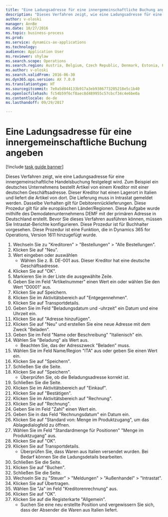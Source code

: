 ```yaml
--- 
title: "Eine Ladungsadresse für eine innergemeinschaftliche Buchung angeben"
description: "Dieses Verfahren zeigt, wie eine Ladungsadresse für eine innergemeinschaftliche Handelsbuchung festgelegt wird."
author: v-oloski
manager: AnnBe
ms.date: 10/27/2016
ms.topic: business-process
ms.prod: 
ms.service: dynamics-ax-applications
ms.technology: 
audience: Application User
ms.reviewer: shylaw
ms.search.scope: Operations
ms.search.region: Austria, Belgium, Czech Republic, Denmark, Estonia, Finland, France, Germany, Hungary, Ireland, Italy, Latvia, Lithuania, Netherlands, Poland, Spain, Sweden, United Kingdom
ms.author: v-oloski
ms.search.validFrom: 2016-06-30
ms.dyn365.ops.version: AX 7.0.0
ms.translationtype: HT
ms.sourcegitcommit: 7e0a5d044133b917a3eb9386773205218e5c1b40
ms.openlocfilehash: fc54b59f6cf8aec8d489955c57cbcf34c4e6be0a
ms.contentlocale: de-de
ms.lasthandoff: 09/29/2017

---
```

# <a name="specify-a-lading-address-for-an-intra-community-transaction"></a>Eine Ladungsadresse für eine innergemeinschaftliche Buchung angeben

[!include [task guide banner](../../includes/task-guide-banner.md)]

Dieses Verfahren zeigt, wie eine Ladungsadresse für eine innergemeinschaftliche Handelsbuchung festgelegt wird. Zum Beispiel ein deutsches Unternehmens bestellt Artikel von einem Kreditor mit einer deutschen Geschäftsadresse. Dieser Kreditor hat einen Lagerort in Italien und liefert die Artikel von dort. Die Lieferung muss in Intrastat gemeldet werden. Dasselbe Verhalten gilt für Debitorenrücklieferungen.
Diese Prozedur gilt für alle europäischen Länder/Regionen. Diese Aufgabe wurde mithilfe des Demodatenunternehmens DEMF mit der primären Adresse in Deutschland erstellt. Bevor Sie dieses Verfahren ausführen können, müssen Sie Intrastat-Berichte konfigurieren. Diese Prozedur ist für Buchhalter vorgesehen. Diese Prozedur ist eine Funktion, die in Dynamics 365 for Operations, Version 1611 hinzugefügt wurde.

1. Wechseln Sie zu "Kreditoren" > "Bestellungen" > "Alle Bestellungen".
2. Klicken Sie auf "Neu".
3. Wert eingeben oder auswählen
    * Wählen Sie z. B. DE-001 aus. Dieser Kreditor hat eine deutsche Geschäftsadresse.  
4. Klicken Sie auf "OK".
5. Markieren Sie in der Liste die ausgewählte Zeile.
6. Geben Sie im Feld "Artikelnummer" einen Wert ein oder wählen Sie den Wert "D0001" aus.
7. Klicken Sie auf Speichern.
8. Klicken Sie im Aktivitätsbereich auf "Entgegennehmen".
9. Klicken Sie auf Transportdetails.
10. Geben Sie im Feld "Beladungsdatum und -uhrzeit" ein Datum und eine Uhrzeit ein.
11. Klicken Sie auf "Adresse hinzufügen".
12. Klicken Sie auf "Neu" und erstellen Sie eine neue Adresse mit dem Zweck "Beladen".
13. Geben Sie im Feld "Name oder Beschreibung" "Italienisch" ein.
14. Wählen Sie "Beladung" als Wert aus.
    * Beachten Sie, das der Adresszweck "Beladen" muss.  
15. Wählen Sie im Feld Name/Region "ITA" aus oder geben Sie einen Wert ein.
16. Klicken Sie auf "Speichern".
17. Schließen Sie die Seite.
18. Klicken Sie auf "Speichern".
    * Überprüfen Sie, ob die Beladungsadresse korrekt ist.  
19. Schließen Sie die Seite.
20. Klicken Sie im Aktivitätsbereich auf "Einkauf".
21. Klicken Sie auf "Bestätigen".
22. Klicken Sie im Aktivitätsbereich auf "Rechnung".
23. Klicken Sie auf "Rechnung".
24. Geben Sie im Feld "Zahl" einen Wert ein.
25. Geben Sie in das Feld "Rechnungsdatum" ein Datum ein.
26. Klicken Sie auf "Standard von: Menge im Produktzugang", um das Ablagedialogfeld zu öffnen.
27. Wählen Sie im Feld "Standardmenge für Positionen" "Menge im Produktzugang" aus.
28. Klicken Sie auf "OK".
29. Klicken Sie auf Transportdetails.
    * Überprüfen Sie, dass Waren aus Italien versendet wurden. Bei Bedarf können Sie die Ladungsdetails bearbeiten.  
30. Schließen Sie die Seite.
31. Klicken Sie auf "Buchen".
32. Schließen Sie die Seite.
33. Wechseln Sie zu "Steuer" > "Meldungen" > "Außenhandel" > "Intrastat".
34. Klicken Sie auf Übertragen.
35. Wählen Sie "Ja" im Feld "Kreditorenrechnung" aus.
36. Klicken Sie auf "OK".
37. Klicken Sie auf die Registerkarte "Allgemein".
    * Suchen Sie eine neu erstellte Position und vergewissern Sie sich, dass der Absender die Waren aus Italien liefert.  


